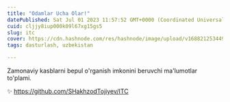 ```yaml
---
title: "Odamlar Ucha Olar!"
datePublished: Sat Jul 01 2023 11:57:52 GMT+0000 (Coordinated Universal Time)
cuid: cljjy8iup000k09l67xg15gs5
slug: itc
cover: https://cdn.hashnode.com/res/hashnode/image/upload/v1688212534492/cc2b2e22-c8e7-4fa3-8f3e-159464ac2144.png
tags: dasturlash, uzbekistan

---
```


Zamonaviy kasblarni bepul o'rganish imkonini beruvchi ma'lumotlar to'plami.

✨ https://github.com/SHakhzodTojiyev/ITC